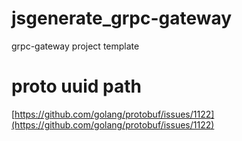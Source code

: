# jsgenerate_grpc-gateway
grpc-gateway project template

# proto uuid path

[https://github.com/golang/protobuf/issues/1122](https://github.com/golang/protobuf/issues/1122)